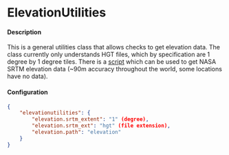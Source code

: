 # ElevationUtilities

#### Description
This is a general utilities class that allows checks to get elevation data. The class currently only understands HGT files, which by specification are 1 degree by 1 degree tiles. There is a [script](../../../scripts/elevationData) which can be used to get NASA SRTM elevation data (~90m accuracy throughout the world, some locations have no data).

#### Configuration

```json
{
    "elevationutilities": {
        "elevation.srtm_extent": "1" (degree),
        "elevation.srtm_ext": "hgt" (file extension),
        "elevation.path": "elevation"
    }
}
```
